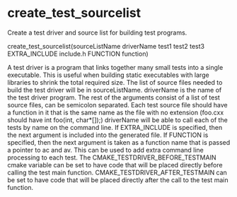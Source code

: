   

# create_test_sourcelist  
Create a test driver and source list for building test programs.  

create_test_sourcelist(sourceListName driverName
                       test1 test2 test3
                       EXTRA_INCLUDE include.h
                       FUNCTION function)

  

A test driver is a program that links together many small tests into a
single executable.  This is useful when building static executables
with large libraries to shrink the total required size.  The list of
source files needed to build the test driver will be in
sourceListName.  driverName is the name of the test driver program.
The rest of the arguments consist of a list of test source files, can
be semicolon separated.  Each test source file should have a function
in it that is the same name as the file with no extension (foo.cxx
should have int foo(int, char*[]);) driverName will be able to call
each of the tests by name on the command line.  If EXTRA_INCLUDE is
specified, then the next argument is included into the generated file.
If FUNCTION is specified, then the next argument is taken as a
function name that is passed a pointer to ac and av.  This can be used
to add extra command line processing to each test.  The
CMAKE_TESTDRIVER_BEFORE_TESTMAIN cmake variable can be set to
have code that will be placed directly before calling the test main function.
CMAKE_TESTDRIVER_AFTER_TESTMAIN can be set to have code that
will be placed directly after the call to the test main function.  

